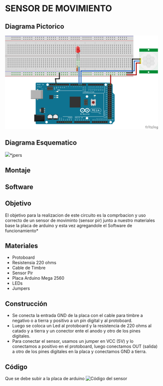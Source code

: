 # SENSOR DE MOVIMIENTO
## Diagrama Pictorico
![](https://github.com/kksksie28o/proyecto-guiado/blob/master/images/pictorico.png)

## Diagrama Esquematico
![](https://github.com/kksksie28o/proyecto-guiado/blob/master/images/Untitled%20Sketch_esquem%C3%A1tico.png)*jpers

## Montaje  


## Software


## Objetivo
El objetivo para la realizacion de este circuito es la comprbacion y uso correcto de un sensor de moviminto (sensor pir) junto a nuestro materiales base la placa de arduino y esta vez agregandole  el Software de funcionamiento*
## Materiales
* Protoboard
* Resistensia  220 ohms
* Cable de Timbre
* Sensor Pir 
* Placa Arduino Mega 2560
* LEDs
* Jumpers
## Construcción
* Se conecta la entrada GND de la placa con el cable para timbre  a negativo o a tierra y positivo a un pin digital  y al protoboard.
* Luego se coloca un Led al protoboard y la resistencia de 220 ohms  al catado y a tierra y un conector ente el anodo y otro de los pines digitales.
* Para conectar el sensor,  usamos un jumper en VCC (5V) y lo conectamos a positivo en el protoboard, luego conectamos OUT (salida) a otro de los pines digitales en la placa y conectamos GND a tierra.
## Código 
Que se debe subir a la placa de arduino
![Código del sensor](https://github.com/kksksie28o/proyecto-guiado/blob/master/documentos/c_digo.ino.ino)
